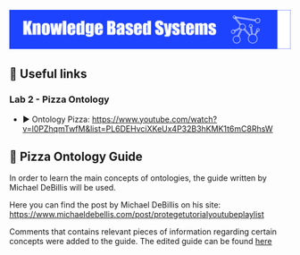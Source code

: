 <p align="left">
  <img 
    src="https://github.com/mariusstoica21/KBS_Lab/blob/main/images/cover.png"  
  >
</p>

## 🔗 Useful links

### Lab 2 - Pizza Ontology

- ▶️ Ontology Pizza: https://www.youtube.com/watch?v=l0PZhqmTwfM&list=PL6DEHvciXKeUx4P32B3hKMK1t6mC8RhsW

## 📜 Pizza Ontology Guide

In order to learn the main concepts of ontologies, the guide written by Michael DeBillis will be used.

Here you can find the post by Michael DeBillis on his site: https://www.michaeldebellis.com/post/protegetutorialyoutubeplaylist

Comments that contains relevant pieces of information regarding certain concepts were added to the guide. The edited guide can be found [here](https://github.com/mariusstoica21/KBS_Lab/blob/main/files/Protege5_New_OWL_Pizza_Tutorial_V3.2.pdf)


